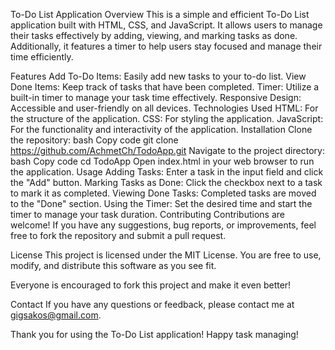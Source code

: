 To-Do List Application
Overview
This is a simple and efficient To-Do List application built with HTML, CSS, and JavaScript. It allows users to manage their tasks effectively by adding, viewing, and marking tasks as done. Additionally, it features a timer to help users stay focused and manage their time efficiently.

Features
Add To-Do Items: Easily add new tasks to your to-do list.
View Done Items: Keep track of tasks that have been completed.
Timer: Utilize a built-in timer to manage your task time effectively.
Responsive Design: Accessible and user-friendly on all devices.
Technologies Used
HTML: For the structure of the application.
CSS: For styling the application.
JavaScript: For the functionality and interactivity of the application.
Installation
Clone the repository:
bash
Copy code
git clone https://github.com/AchmetCh/TodoApp.git
Navigate to the project directory:
bash
Copy code
cd TodoApp
Open index.html in your web browser to run the application.
Usage
Adding Tasks: Enter a task in the input field and click the "Add" button.
Marking Tasks as Done: Click the checkbox next to a task to mark it as completed.
Viewing Done Tasks: Completed tasks are moved to the "Done" section.
Using the Timer: Set the desired time and start the timer to manage your task duration.
Contributing
Contributions are welcome! If you have any suggestions, bug reports, or improvements, feel free to fork the repository and submit a pull request.

License
This project is licensed under the MIT License. You are free to use, modify, and distribute this software as you see fit.

Everyone is encouraged to fork this project and make it even better!

Contact
If you have any questions or feedback, please contact me at gigsakos@gmail.com.

Thank you for using the To-Do List application! Happy task managing!
